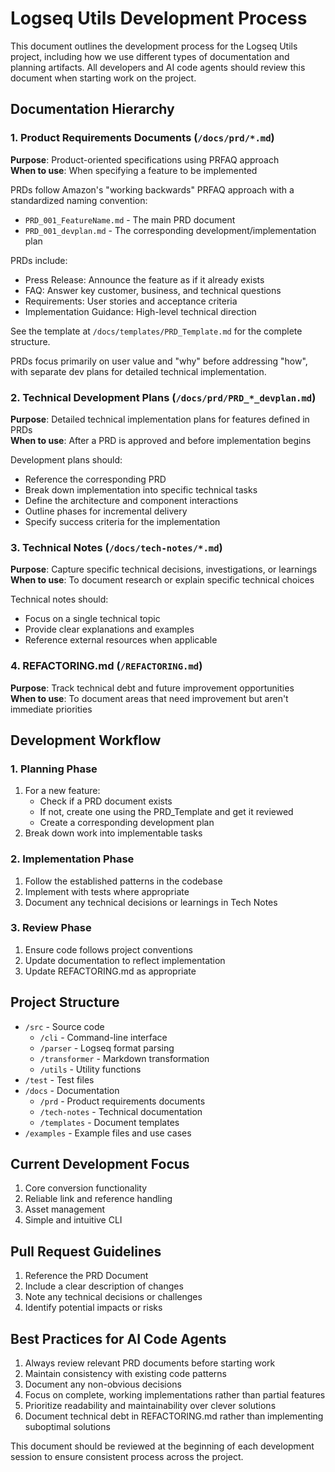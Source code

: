# Logseq Utils Development Process

This document outlines the development process for the Logseq Utils project, including how we use different types of documentation and planning artifacts. All developers and AI code agents should review this document when starting work on the project.

## Documentation Hierarchy

### 1. Product Requirements Documents (`/docs/prd/*.md`)

**Purpose**: Product-oriented specifications using PRFAQ approach  
**When to use**: When specifying a feature to be implemented

PRDs follow Amazon's "working backwards" PRFAQ approach with a standardized naming convention:
- `PRD_001_FeatureName.md` - The main PRD document
- `PRD_001_devplan.md` - The corresponding development/implementation plan

PRDs include:
- Press Release: Announce the feature as if it already exists
- FAQ: Answer key customer, business, and technical questions
- Requirements: User stories and acceptance criteria
- Implementation Guidance: High-level technical direction

See the template at `/docs/templates/PRD_Template.md` for the complete structure.

PRDs focus primarily on user value and "why" before addressing "how", with separate dev plans for detailed technical implementation.

### 2. Technical Development Plans (`/docs/prd/PRD_*_devplan.md`)

**Purpose**: Detailed technical implementation plans for features defined in PRDs  
**When to use**: After a PRD is approved and before implementation begins

Development plans should:
- Reference the corresponding PRD
- Break down implementation into specific technical tasks
- Define the architecture and component interactions
- Outline phases for incremental delivery
- Specify success criteria for the implementation

### 3. Technical Notes (`/docs/tech-notes/*.md`)

**Purpose**: Capture specific technical decisions, investigations, or learnings  
**When to use**: To document research or explain specific technical choices

Technical notes should:
- Focus on a single technical topic
- Provide clear explanations and examples
- Reference external resources when applicable

### 4. REFACTORING.md (`/REFACTORING.md`)

**Purpose**: Track technical debt and future improvement opportunities  
**When to use**: To document areas that need improvement but aren't immediate priorities

## Development Workflow

### 1. Planning Phase

1. For a new feature:
   - Check if a PRD document exists
   - If not, create one using the PRD_Template and get it reviewed
   - Create a corresponding development plan
2. Break down work into implementable tasks

### 2. Implementation Phase

1. Follow the established patterns in the codebase
2. Implement with tests where appropriate
3. Document any technical decisions or learnings in Tech Notes

### 3. Review Phase

1. Ensure code follows project conventions
2. Update documentation to reflect implementation
3. Update REFACTORING.md as appropriate

## Project Structure

- `/src` - Source code
  - `/cli` - Command-line interface
  - `/parser` - Logseq format parsing
  - `/transformer` - Markdown transformation
  - `/utils` - Utility functions
- `/test` - Test files
- `/docs` - Documentation
  - `/prd` - Product requirements documents
  - `/tech-notes` - Technical documentation
  - `/templates` - Document templates
- `/examples` - Example files and use cases

## Current Development Focus

1. Core conversion functionality
2. Reliable link and reference handling
3. Asset management
4. Simple and intuitive CLI

## Pull Request Guidelines

1. Reference the PRD Document
2. Include a clear description of changes
3. Note any technical decisions or challenges
4. Identify potential impacts or risks

## Best Practices for AI Code Agents

1. Always review relevant PRD documents before starting work
2. Maintain consistency with existing code patterns
3. Document any non-obvious decisions
4. Focus on complete, working implementations rather than partial features
5. Prioritize readability and maintainability over clever solutions
6. Document technical debt in REFACTORING.md rather than implementing suboptimal solutions

This document should be reviewed at the beginning of each development session to ensure consistent process across the project.